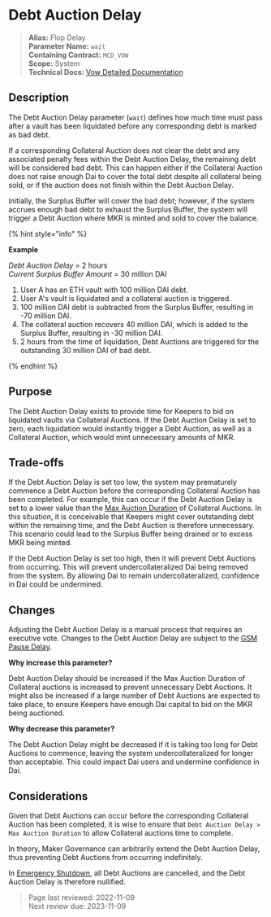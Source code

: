 # Debt Auction Delay

>**Alias:** Flop Delay  
>**Parameter Name:** `wait`  
>**Containing Contract:** `MCD_VOW`  
>**Scope:** System  
>**Technical Docs:** [Vow Detailed Documentation](https://docs.makerdao.com/smart-contract-modules/system-stabilizer-module/vow-detailed-documentation)  

## Description

The Debt Auction Delay parameter (`wait`) defines how much time must pass after a vault has been liquidated before any corresponding debt is marked as bad debt.

If a corresponding Collateral Auction does not clear the debt and any associated penalty fees within the Debt Auction Delay, the remaining debt will be considered bad debt. This can happen either if the Collateral Auction does not raise enough Dai to cover the total debt despite all collateral being sold, or if the auction does not finish within the Debt Auction Delay. 

Initially, the Surplus Buffer will cover the bad debt; however, if the system accrues enough bad debt to exhaust the Surplus Buffer, the system will trigger a Debt Auction where MKR is minted and sold to cover the balance.

{% hint style="info" %} 

**Example**

_Debt Auction Delay_ = 2 hours  
_Current Surplus Buffer Amount_ = 30 million DAI

1. User A has an ETH vault with 100 million DAI debt.
2. User A's vault is liquidated and a collateral auction is triggered.
3. 100 million DAI debt is subtracted from the Surplus Buffer, resulting in -70 million DAI.
3. The collateral auction recovers 40 million DAI, which is added to the Surplus Buffer, resulting in -30 million DAI.
5. 2 hours from the time of liquidation, Debt Auctions are triggered for the outstanding 30 million DAI of bad debt.

{% endhint %}

## Purpose

The Debt Auction Delay exists to provide time for Keepers to bid on liquidated vaults via Collateral Auctions. If the Debt Auction Delay is set to zero, each liquidation would instantly trigger a Debt Auction, as well as a Collateral Auction, which would mint unnecessary amounts of MKR.

## Trade-offs

If the Debt Auction Delay is set too low, the system may prematurely commence a Debt Auction before the corresponding Collateral Auction has been completed. For example, this can occur if the Debt Auction Delay is set to a lower value than the [Max Auction Duration](../collateral-auction/param-max-auction-duration.md) of Collateral Auctions. In this situation, it is conceivable that Keepers might cover outstanding debt within the remaining time, and the Debt Auction is therefore unnecessary. This scenario could lead to the Surplus Buffer being drained or to excess MKR being minted.

If the Debt Auction Delay is set too high, then it will prevent Debt Auctions from occurring. This will prevent undercollateralized Dai being removed from the system. By allowing Dai to remain undercollateralized, confidence in Dai could be undermined.

## Changes

Adjusting the Debt Auction Delay is a manual process that requires an executive vote. Changes to the Debt Auction Delay are subject to the [GSM Pause Delay](../core/param-gsm-pause-delay.md).

**Why increase this parameter?**

Debt Auction Delay should be increased if the Max Auction Duration of Collateral auctions is increased to prevent unnecessary Debt Auctions. It might also be increased if a large number of Debt Auctions are expected to take place, to ensure Keepers have enough Dai capital to bid on the MKR being auctioned.

**Why decrease this parameter?**

The Debt Auction Delay might be decreased if it is taking too long for Debt Auctions to commence, leaving the system undercollateralized for longer than acceptable. This could impact Dai users and undermine confidence in Dai.

## Considerations

Given that Debt Auctions can occur before the corresponding Collateral Auction has been completed, it is wise to ensure that `Debt Auction Delay > Max Auction Duration` to allow Collateral auctions time to complete.

In theory, Maker Governance can arbitrarily extend the Debt Auction Delay, thus preventing Debt Auctions from occurring indefinitely.

In [Emergency Shutdown](https://docs.makerdao.com/smart-contract-modules/shutdown), all Debt Auctions are cancelled, and the Debt Auction Delay is therefore nullified.

>Page last reviewed: 2022-11-09  
>Next review due: 2023-11-09  



